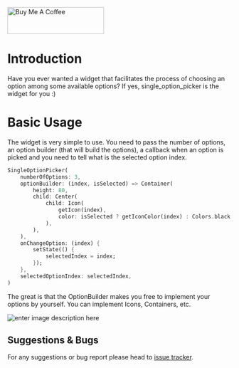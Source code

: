 <a href="https://www.buymeacoffee.com/rodrigobastosv" target="_blank"><img src="https://cdn.buymeacoffee.com/buttons/v2/default-yellow.png" alt="Buy Me A Coffee" style="height: 60px !important;width: 217px !important;" ></a>

#  Introduction

Have you ever wanted a widget that facilitates the process of choosing an option among some available options? If yes, single_option_picker is the widget for you :)

# Basic Usage

The widget is very simple to use. You need to pass the number of options, an option builder (that will build the options), a callback when an option is picked and you need to tell what is the selected option index.

```dart
SingleOptionPicker(
    numberOfOptions: 3,
    optionBuilder: (index, isSelected) => Container(
        height: 80,
        child: Center(
            child: Icon(
                getIcon(index),
                color: isSelected ? getIconColor(index) : Colors.black,
            ),
        ),
    ),
    onChangeOption: (index) {
        setState(() {
            selectedIndex = index;
        });
    },
    selectedOptionIndex: selectedIndex,
)
```

The great is that the OptionBuilder makes you free to implement your options by yourself. You can implement Icons, Containers, etc.

![enter image description here](https://media3.giphy.com/media/qoHKn0V7JkaD65qyY8/giphy.gif?cid=790b7611b0119968bb9f6d2456e9b9fb141cc082b3aa00de&rid=giphy.gif&ct=g)

## Suggestions & Bugs

For any suggestions or bug report please head to [issue tracker][tracker].

[tracker]: https://github.com/rodrigobastosv/single_option_picker/issues
